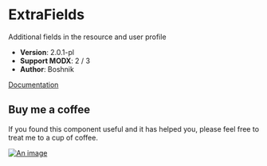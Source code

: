 # ExtraFields
Additional fields in the resource and user profile

- **Version**: 2.0.1-pl
- **Support MODX**: 2 / 3
- **Author**: Boshnik

[Documentation](https://extrafields.boshnik.com/docs/)

## Buy me a coffee

If you found this component useful and it has helped you, please feel free to treat me to a cup of coffee.

[![An image](https://img.buymeacoffee.com/button-api/?text=Buy%20me%20a%20coffee&emoji=%E2%98%95&slug=boshnik&button_colour=FFDD00&font_colour=000000&font_family=Cookie&outline_colour=000000&coffee_colour=ffffff)](https://www.buymeacoffee.com/boshnik)